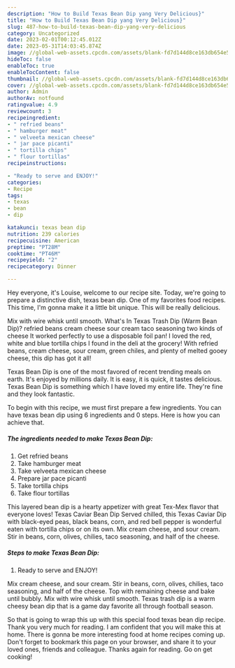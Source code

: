 ```yaml
---
description: "How to Build Texas Bean Dip yang Very Delicious}"
title: "How to Build Texas Bean Dip yang Very Delicious}"
slug: 487-how-to-build-texas-bean-dip-yang-very-delicious
category: Uncategorized
date: 2023-02-01T00:12:45.012Z
date: 2023-05-31T14:03:45.874Z
image: //global-web-assets.cpcdn.com/assets/blank-fd7d144d8ce163db654e5a02c40b08a2775adb7897d16e4062681dc7e1b2800f.png
hideToc: false
enableToc: true
enableTocContent: false
thumbnail: //global-web-assets.cpcdn.com/assets/blank-fd7d144d8ce163db654e5a02c40b08a2775adb7897d16e4062681dc7e1b2800f.png
cover: //global-web-assets.cpcdn.com/assets/blank-fd7d144d8ce163db654e5a02c40b08a2775adb7897d16e4062681dc7e1b2800f.png
author: Admin
authorAv: notfound
ratingvalue: 4.9
reviewcount: 3
recipeingredient:
- " refried beans"
- " hamburger meat"
- " velveeta mexican cheese"
- " jar pace picanti"
- " tortilla chips"
- " flour tortillas"
recipeinstructions:

- "Ready to serve and ENJOY!"
categories:
- Recipe
tags:
- texas
- bean
- dip

katakunci: texas bean dip 
nutrition: 239 calories
recipecuisine: American
preptime: "PT28M"
cooktime: "PT46M"
recipeyield: "2"
recipecategory: Dinner

---
```



Hey everyone, it's Louise, welcome to our recipe site. Today, we're going to prepare a distinctive dish, texas bean dip. One of my favorites food recipes. This time, I'm gonna make it a little bit unique. This will be really delicious.

Mix with wire whisk until smooth. What&#39;s In Texas Trash Dip (Warm Bean Dip)? refried beans cream cheese sour cream taco seasoning two kinds of cheese It worked perfectly to use a disposable foil pan! I loved the red, white and blue tortilla chips I found in the deli at the grocery! With refried beans, cream cheese, sour cream, green chiles, and plenty of melted gooey cheese, this dip has got it all!

Texas Bean Dip is one of the most favored of recent trending meals on earth. It's enjoyed by millions daily. It is easy, it is quick, it tastes delicious. Texas Bean Dip is something which I have loved my entire life. They're fine and they look fantastic.


To begin with this recipe, we must first prepare a few ingredients. You can have texas bean dip using 6 ingredients and 0 steps. Here is how you can achieve that.

<!--inarticleads1-->

##### The ingredients needed to make Texas Bean Dip:

1. Get  refried beans
1. Take  hamburger meat
1. Take  velveeta mexican cheese
1. Prepare  jar pace picanti
1. Take  tortilla chips
1. Take  flour tortillas


This layered bean dip is a hearty appetizer with great Tex-Mex flavor that everyone loves! Texas Caviar Bean Dip Served chilled, this Texas Caviar Dip with black-eyed peas, black beans, corn, and red bell pepper is wonderful eaten with tortilla chips or on its own. Mix cream cheese, and sour cream. Stir in beans, corn, olives, chilies, taco seasoning, and half of the cheese. 

<!--inarticleads2-->

##### Steps to make Texas Bean Dip:


1. Ready to serve and ENJOY!

Mix cream cheese, and sour cream. Stir in beans, corn, olives, chilies, taco seasoning, and half of the cheese. Top with remaining cheese and bake until bubbly. Mix with wire whisk until smooth. Texas trash dip is a warm cheesy bean dip that is a game day favorite all through football season. 

So that is going to wrap this up with this special food texas bean dip recipe. Thank you very much for reading. I am confident that you will make this at home. There is gonna be more interesting food at home recipes coming up. Don't forget to bookmark this page on your browser, and share it to your loved ones, friends and colleague. Thanks again for reading. Go on get cooking!
